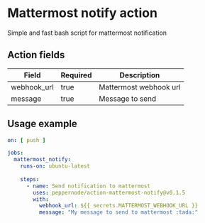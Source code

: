 # Mattermost notify action
Simple and fast bash script for mattermost notification

## Action fields
| Field       | Required | Description            |
|-------------|----------|------------------------|
| webhook_url | true     | Mattermost webhook url |
| message     | true     | Message to send        |

## Usage example
```yaml
on: [ push ]

jobs:
  mattermost_notify:
    runs-on: ubuntu-latest
    
    steps:
      - name: Send notification to mattermost
        uses: peppernode/action-mattermost-notify@v0.1.5
        with:
          webhook_url: ${{ secrets.MATTERMOST_WEBHOOK_URL }}
          message: "My message to send to mattermost :tada:"
```
